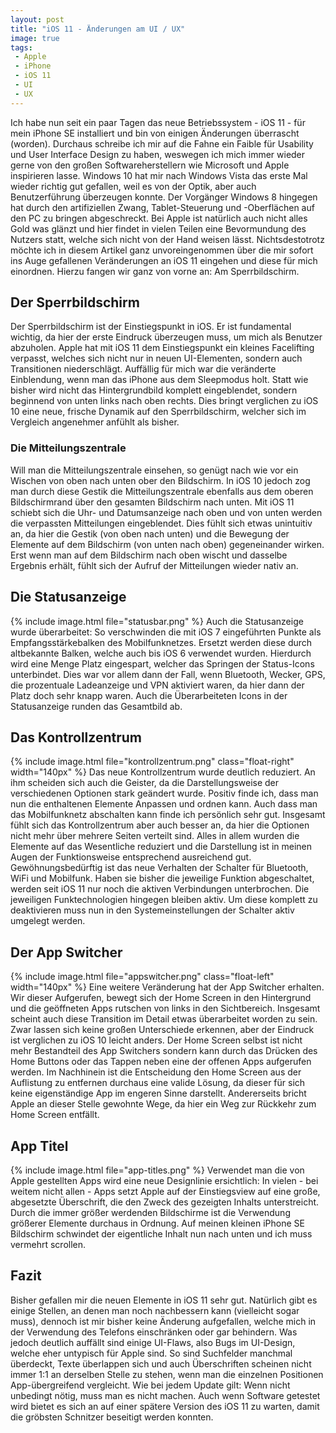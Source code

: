 ```yaml
---
layout: post
title: "iOS 11 - Änderungen am UI / UX"
image: true
tags:
 - Apple
 - iPhone
 - iOS 11
 - UI
 - UX
---
```

Ich habe nun seit ein paar Tagen das neue Betriebssystem - iOS 11 - für mein iPhone SE installiert und bin von einigen Änderungen überrascht (worden).
Durchaus schreibe ich mir auf die Fahne ein Faible für Usability und User Interface Design zu haben, weswegen ich mich immer wieder gerne von den großen
Softwareherstellern wie Microsoft und Apple inspirieren lasse.
Windows 10 hat mir nach Windows Vista das erste Mal wieder richtig gut gefallen, weil es von der Optik, aber auch Benutzerführung überzeugen konnte.
Der Vorgänger Windows 8 hingegen hat durch den artifiziellen Zwang, Tablet-Steuerung und -Oberflächen auf den PC zu bringen abgeschreckt.
Bei Apple ist natürlich auch nicht alles Gold was glänzt und hier findet in vielen Teilen eine Bevormundung des Nutzers statt, welche sich nicht von der Hand weisen lässt.
Nichtsdestotrotz möchte ich in diesem Artikel ganz unvoreingenommen über die mir sofort ins Auge gefallenen Veränderungen an iOS 11 eingehen und diese für mich einordnen.
Hierzu fangen wir ganz von vorne an: Am Sperrbildschirm.
## Der Sperrbildschirm
Der Sperrbildschirm ist der Einstiegspunkt in iOS.
Er ist fundamental wichtig, da hier der erste Eindruck überzeugen muss, um mich als Benutzer abzuholen.
Apple hat mit iOS 11 dem Einstiegspunkt ein kleines Facelifting verpasst, welches sich nicht nur in neuen UI-Elementen, sondern auch Transitionen niederschlägt.
Auffällig für mich war die veränderte Einblendung, wenn man das iPhone aus dem Sleepmodus holt.
Statt wie bisher wird nicht das Hintergrundbild komplett eingeblendet, sondern beginnend von unten links nach oben rechts.
Dies bringt verglichen zu iOS 10 eine neue, frische Dynamik auf den Sperrbildschirm, welcher sich im Vergleich angenehmer anfühlt als bisher.
### Die Mitteilungszentrale
Will man die Mitteilungszentrale einsehen, so genügt nach wie vor ein Wischen von oben nach unten ober den Bildschirm.
In iOS 10 jedoch zog man durch diese Gestik die Mitteilungszentrale ebenfalls aus dem oberen Bildschirmrand über den gesamten Bildschirm nach unten.
Mit iOS 11 schiebt sich die Uhr- und Datumsanzeige nach oben und von unten werden die verpassten Mitteilungen eingeblendet.
Dies fühlt sich etwas unintuitiv an, da hier die Gestik (von oben nach unten) und die Bewegung der Elemente auf dem Bildschirm (von unten nach oben) gegeneinander wirken.
Erst wenn man auf dem Bildschirm nach oben wischt und dasselbe Ergebnis erhält, fühlt sich der Aufruf der Mitteilungen wieder nativ an.
## Die Statusanzeige
{% include image.html file="statusbar.png" %}
Auch die Statusanzeige wurde überarbeitet: So verschwinden die mit iOS 7 eingeführten Punkte als Empfangsstärkebalken des Mobilfunknetzes.
Ersetzt werden diese durch altbekannte Balken, welche auch bis iOS 6 verwendet wurden.
Hierdurch wird eine Menge Platz eingespart, welcher das Springen der Status-Icons unterbindet.
Dies war vor allem dann der Fall, wenn Bluetooth, Wecker, GPS, die prozentuale Ladeanzeige und VPN aktiviert waren, da hier dann der Platz doch sehr knapp waren.
Auch die Überarbeiteten Icons in der Statusanzeige runden das Gesamtbild ab.
## Das Kontrollzentrum
{% include image.html file="kontrollzentrum.png" class="float-right" width="140px" %}
Das neue Kontrollzentrum wurde deutlich reduziert.
An ihm scheiden sich auch die Geister, da die Darstellungsweise der verschiedenen Optionen stark geändert wurde.
Positiv finde ich, dass man nun die enthaltenen Elemente Anpassen und ordnen kann.
Auch dass man das Mobilfunknetz abschalten kann finde ich persönlich sehr gut.
Insgesamt fühlt sich das Kontrollzentrum aber auch besser an, da hier die Optionen nicht mehr über mehrere Seiten verteilt sind.
Alles in allem wurden die Elemente auf das Wesentliche reduziert und die Darstellung ist in meinen Augen der Funktionsweise entsprechend ausreichend gut.
Gewöhnungsbedürftig ist das neue Verhalten der Schalter für Bluetooth, WiFi und Mobilfunk.
Haben sie bisher die jeweilige Funktion abgeschaltet, werden seit iOS 11 nur noch die aktiven Verbindungen unterbrochen.
Die jeweiligen Funktechnologien hingegen bleiben aktiv.
Um diese komplett zu deaktivieren muss nun in den Systemeinstellungen der Schalter aktiv umgelegt werden.
## Der App Switcher
{% include image.html file="appswitcher.png" class="float-left" width="140px" %}
Eine weitere Veränderung hat der App Switcher erhalten.
Wir dieser Aufgerufen, bewegt sich der Home Screen in den Hintergrund und die geöffneten Apps rutschen von links in den Sichtbereich.
Insgesamt scheint auch diese Transition im Detail etwas überarbeitet worden zu sein.
Zwar lassen sich keine großen Unterschiede erkennen, aber der Eindruck ist verglichen zu iOS 10 leicht anders.
Der Home Screen selbst ist nicht mehr Bestandteil des App Switchers sondern kann durch das Drücken des Home Buttons oder das Tappen neben eine der offenen Apps aufgerufen werden.
Im Nachhinein ist die Entscheidung den Home Screen aus der Auflistung zu entfernen durchaus eine valide Lösung, da dieser für sich keine eigenständige App im engeren Sinne darstellt.
Andererseits bricht Apple an dieser Stelle gewohnte Wege, da hier ein Weg zur Rückkehr zum Home Screen entfällt.
## App Titel
{% include image.html file="app-titles.png" %}
Verwendet man die von Apple gestellten Apps wird eine neue Designlinie ersichtlich:
In vielen - bei weitem nicht allen - Apps setzt Apple auf der Einstiegsview auf eine große, abgesetzte Überschrift, die den Zweck des gezeigten Inhalts unterstreicht.
Durch die immer größer werdenden Bildschirme ist die Verwendung größerer Elemente durchaus in Ordnung.
Auf meinen kleinen iPhone SE Bildschirm schwindet der eigentliche Inhalt nun nach unten und ich muss vermehrt scrollen.
## Fazit
Bisher gefallen mir die neuen Elemente in iOS 11 sehr gut.
Natürlich gibt es einige Stellen, an denen man noch nachbessern kann (vielleicht sogar muss), dennoch ist mir bisher keine Änderung aufgefallen, welche mich in der Verwendung des Telefons einschränken oder gar behindern.
Was jedoch deutlich auffällt sind einige UI-Flaws, also Bugs im UI-Design, welche eher untypisch für Apple sind.
So sind Suchfelder manchmal überdeckt, Texte überlappen sich und auch Überschriften scheinen nicht immer 1:1 an derselben Stelle zu stehen, wenn man die einzelnen Positionen App-übergreifend vergleicht.
Wie bei jedem Update gilt: Wenn nicht unbedingt nötig, muss man es nicht machen.
Auch wenn Software getestet wird bietet es sich an auf einer spätere Version des iOS 11 zu warten, damit die gröbsten Schnitzer beseitigt werden konnten.
